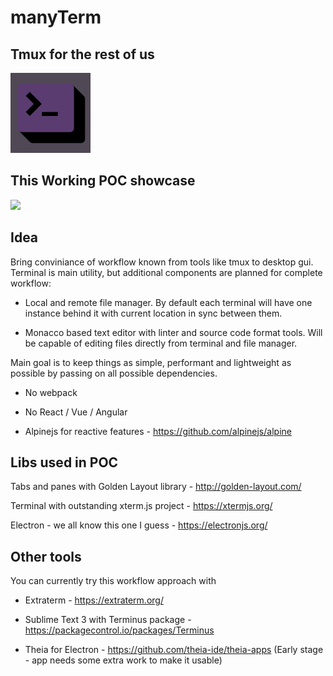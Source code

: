 # manyTerm
## Tmux for the rest of us

<img src="./assets/terminal.png" width="128" style="width: 128px;" />

## This Working POC showcase

![](./assets/pocdemo.gif)

## Idea

Bring conviniance of workflow known from tools like tmux to desktop gui.
Terminal is main utility, but additional components are planned for complete workflow: 

* Local and remote file manager. 
  By default each terminal will have one instance behind it with current location in sync between them.

* Monacco based text editor with linter and source code format tools.
  Will be capable of editing files directly from terminal and file manager.

Main goal is to keep things as simple, performant and lightweight as possible by passing on all possible dependencies.

* No webpack

* No React / Vue / Angular 

* Alpinejs for reactive features - https://github.com/alpinejs/alpine
 


## Libs used in POC
Tabs and panes with Golden Layout library - http://golden-layout.com/

Terminal with outstanding xterm.js project - https://xtermjs.org/

Electron - we all know this one I guess - https://electronjs.org/

## Other tools

You can currently try this workflow approach with

* Extraterm - https://extraterm.org/  

* Sublime Text 3 with Terminus package - https://packagecontrol.io/packages/Terminus 

* Theia for Electron - https://github.com/theia-ide/theia-apps 
  (Early stage - app needs some extra work to make it usable)



